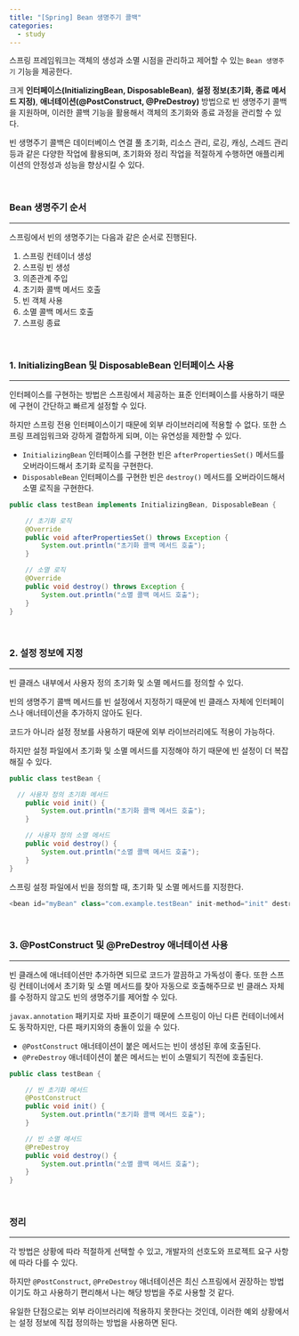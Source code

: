 ```yaml
---
title: "[Spring] Bean 생명주기 콜백"
categories:
  - study
---
```


스프링 프레임워크는 객체의 생성과 소멸 시점을 관리하고 제어할 수 있는 `Bean 생명주기` 기능을 제공한다.

크게 **인터페이스(InitializingBean, DisposableBean)**, **설정 정보(초기화, 종료 메서드 지정)**, **애너테이션(@PostConstruct, @PreDestroy)** 방법으로 빈 생명주기 콜백을 지원하며, 이러한 콜백 기능을 활용해서 객체의 초기화와 종료 과정을 관리할 수 있다.

빈 생명주기 콜백은 데이터베이스 연결 풀 초기화, 리소스 관리, 로깅, 캐싱, 스레드 관리 등과 같은 다양한 작업에 활용되며, 초기화와 정리 작업을 적절하게 수행하면 애플리케이션의 안정성과 성능을 향상시킬 수 있다.

<br>

### Bean 생명주기 순서

---

스프링에서 빈의 생명주기는 다음과 같은 순서로 진행된다.

1. 스프링 컨테이너 생성
2. 스프링 빈 생성
3. 의존관계 주입
4. 초기화 콜백 메서드 호출
5. 빈 객체 사용
6. 소멸 콜백 메서드 호출
7. 스프링 종료

<br>

### 1. InitializingBean 및 DisposableBean 인터페이스 사용

---

인터페이스를 구현하는 방법은 스프링에서 제공하는 표준 인터페이스를 사용하기 때문에 구현이 간단하고 빠르게 설정할 수 있다.

하지만 스프링 전용 인터페이스이기 때문에 외부 라이브러리에 적용할 수 없다. 또한 스프링 프레임워크와 강하게 결합하게 되며, 이는 유연성을 제한할 수 있다.

- `InitializingBean` 인터페이스를 구현한 빈은 `afterPropertiesSet()` 메서드를 오버라이드해서 초기화 로직을 구현한다.
- `DisposableBean` 인터페이스를 구현한 빈은 `destroy()` 메서드를 오버라이드해서 소멸 로직을 구현한다.

```java
public class testBean implements InitializingBean, DisposableBean {

    // 초기화 로직
    @Override
    public void afterPropertiesSet() throws Exception {
        System.out.println("초기화 콜백 메서드 호출");
    }

    // 소멸 로직
    @Override
    public void destroy() throws Exception {
        System.out.println("소멸 콜백 메서드 호출");
    }
}
```

<br>

### 2. 설정 정보에 지정

---

빈 클래스 내부에서 사용자 정의 초기화 및 소멸 메서드를 정의할 수 있다.

빈의 생명주기 콜백 메서드를 빈 설정에서 지정하기 때문에 빈 클래스 자체에 인터페이스나 애너테이션을 추가하지 않아도 된다.

코드가 아니라 설정 정보를 사용하기 때문에 외부 라이브러리에도 적용이 가능하다.

하지만 설정 파일에서 초기화 및 소멸 메서드를 지정해야 하기 때문에 빈 설정이 더 복잡해질 수 있다.

```java
public class testBean {

  // 사용자 정의 초기화 메서드
    public void init() {
        System.out.println("초기화 콜백 메서드 호출");
    }

    // 사용자 정의 소멸 메서드
    public void destroy() {
        System.out.println("소멸 콜백 메서드 호출");
    }
}
```

스프링 설정 파일에서 빈을 정의할 때, 초기화 및 소멸 메서드를 지정한다.

```java
<bean id="myBean" class="com.example.testBean" init-method="init" destroy-method="destroy" />
```

<br>

### 3. @PostConstruct 및 @PreDestroy 애너테이션 사용

---

빈 클래스에 애너테이션만 추가하면 되므로 코드가 깔끔하고 가독성이 좋다. 또한 스프링 컨테이너에서 초기화 및 소멸 메서드를 찾아 자동으로 호출해주므로 빈 클래스 자체를 수정하지 않고도 빈의 생명주기를 제어할 수 있다.

`javax.annotation` 패키지로 자바 표준이기 때문에 스프링이 아닌 다른 컨테이너에서도 동작하지만, 다른 패키지와의 충돌이 있을 수 있다.

- `@PostConstruct` 애너테이션이 붙은 메서드는 빈이 생성된 후에 호출된다.
- `@PreDestroy` 애너테이션이 붙은 메서드는 빈이 소멸되기 직전에 호출된다.

```java
public class testBean {

    // 빈 초기화 메서드
    @PostConstruct
    public void init() {
        System.out.println("초기화 콜백 메서드 호출");
    }

    // 빈 소멸 메서드
    @PreDestroy
    public void destroy() {
        System.out.println("소멸 콜백 메서드 호출");
    }
}
```

<br>

### 정리

---

각 방법은 상황에 따라 적절하게 선택할 수 있고, 개발자의 선호도와 프로젝트 요구 사항에 따라 다를 수 있다.

하지만 `@PostConstruct`, `@PreDestroy` 애너테이션은 최신 스프링에서 권장하는 방법이기도 하고 사용하기 편리해서 나는 해당 방법을 주로 사용할 것 같다.

유일한 단점으로는 외부 라이브러리에 적용하지 못한다는 것인데, 이러한 예외 상황에서는 설정 정보에 직접 정의하는 방법을 사용하면 된다.
